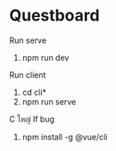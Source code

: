 # Questboard
Run serve
1. npm run dev

Run client
1. cd cli*
2. npm run serve

C ใหญ่
If bug
1. npm install -g @vue/cli
